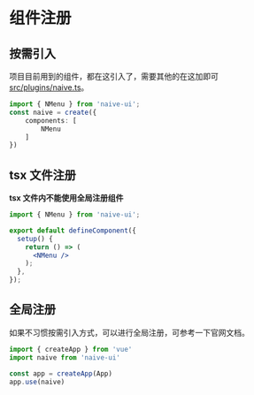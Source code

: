 # 组件注册

## 按需引入

项目目前用到的组件，都在这引入了，需要其他的在这加即可 [src/plugins/naive.ts](https://github.com/jekip/naive-ui-admin/tree/main/src/plugins/naive.ts)。

```ts
import { NMenu } from 'naive-ui';
const naive = create({
    components: [
        NMenu
    ]
})
```

## tsx 文件注册

**tsx 文件内不能使用全局注册组件**

```jsx
import { NMenu } from 'naive-ui';

export default defineComponent({
  setup() {
    return () => (
      <NMenu />
    );
  },
});
```

## 全局注册

如果不习惯按需引入方式，可以进行全局注册，可参考一下官网文档。

```ts
import { createApp } from 'vue'
import naive from 'naive-ui'

const app = createApp(App)
app.use(naive)
```

